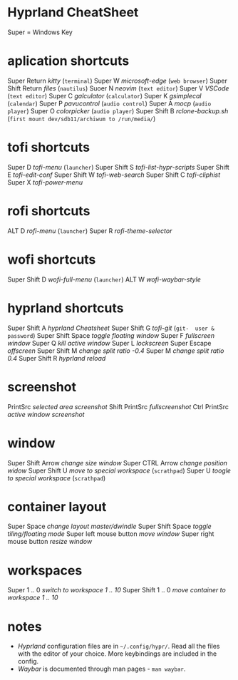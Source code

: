 # Hyprland CheatSheet

Super = Windows Key

# aplication shortcuts

Super Return _kitty_ (`terminal`)
Super W _microsoft-edge_ (`web browser`)
Super Shift Return _files_ (`nautilus`)
Suoer N _neovim_ (`text editor`)
Super V _VSCode_ (`text editor`)
Super C _galculator_ (`calculator`)
Super K _gsimplecal_ (`calendar`)
Super P _pavucontrol_ (`audio control`)
Super A _mocp_ (`audio player`)
Super O _colorpicker_ (`audio player`)
Super Shift B _rclone-backup.sh_ (`first mount dev/sdb11/archiwum to /run/media/`)

# tofi shortcuts

Super D _tofi-menu_ (`launcher`)
Super Shift S _tofi-list-hypr-scripts_
Super Shift E _tofi-edit-conf_
Super Shift W _tofi-web-search_
Super Shift C _tofi-cliphist_
Super X _tofi-power-menu_

# rofi shortcuts

ALT D _rofi-menu_ (`launcher`)
Super R _rofi-theme-selector_

# wofi shortcuts

Super Shift D _wofi-full-menu_ (`launcher`)
ALT W _wofi-waybar-style_

# hyprland shortcuts

Super Shift A _hyprland Cheatsheet_
Super Shift G _tofi-git_ (`git-  user & password`)
Super Shift Space _toggle floating window_
Super F _fullscreen window_
Super Q _kill active window_
Super L _lockscreen_
Super Escape _offscreen_
Super Shift M _change split ratio -0.4_
Super M _change split ratio 0.4_
Super Shift R _hyprland reload_

# screenshot

PrintSrc _selected area screenshot_
Shift PrintSrc _fullscreenshot_
Ctrl PrintSrc _active window screenshot_

# window

Super Shift Arrow _change size window_
Super CTRL Arrow _change position widow_
Super Shift U _move to special workspace_ (`scrathpad`)
Super U _toogle to special workspace_ (`scrathpad`)

# container layout

Super Space _change layout master/dwindle_
Super Shift Space _toggle tiling/floating mode_
Super left mouse button _move window_
Super right mouse button _resize window_

# workspaces

Super 1 .. 0 _switch to workspace 1 .. 10_
Super Shift 1 .. 0 _move container to workspace 1 .. 10_

# notes

- _Hyprland_ configuration files are in `~/.config/hypr/`.
  Read all the files with the editor of your choice.
  More keybindings are included in the config.
- _Waybar_ is documented through man pages - `man waybar`.

